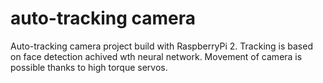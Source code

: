 # auto-tracking camera

Auto-tracking camera project build with RaspberryPi 2.
Tracking is based on face detection achived wth neural network.
Movement of camera is possible thanks to high torque servos.
